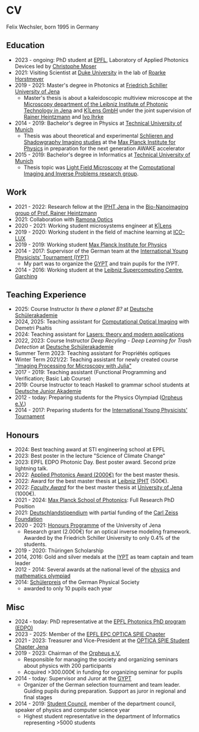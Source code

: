 # CV
Felix Wechsler, born 1995 in Germany

## Education
* 2023 - ongoing: PhD student at [EPFL](https://www.epfl.ch/labs/lapd/), Laboratory of Applied Photonics Devices led by [Christophe Moser](https://people.epfl.ch/christophe.moser?lang=en)
* 2021: Visiting Scientist at [Duke University](https://bme.duke.edu/) in the lab of [Roarke Horstmeyer](https://horstmeyer.pratt.duke.edu/)
* 2019 - 2021: Master's degree in Photonics at [Friedrich Schiller University of Jena](https://www.physik.uni-jena.de/en/research)
    * Master's thesis is about a kaleidoscopic multiview microscope at the [Microscopy department of the Leibniz Institute of Photonic Technology in Jena](https://nanoimaging.de) and [K|Lens GmbH](https://www.k-lens.de/) under the joint supervision of [Rainer Heintzmann](https://sites.google.com/site/heintzmann/) and [Ivo Ihrke](https://www.cse.eti.uni-siegen.de/research/)
* 2014 - 2019: Bachelor's degree in Physics at [Technical University of Munich](https://www.ph.tum.de/)
    * Thesis was about theoretical and experimental [Schlieren and Shadowgraphy Imaging studies](https://felix.sumpi.org/bachelor_thesis_felix_wechsler_physics.pdf) at the [Max Planck Institute for Physics](https://www.mpp.mpg.de/forschung/neue-technologien/awake-beschleunigung-mit-plasmawellen) in preparation for the next generation AWAKE accelerator
* 2015 - 2019: Bachelor's degree in Informatics at [Technical University of Munich](https://www.in.tum.de/en/cover-page/)
    * Thesis topic was [Light Field Microscopy](https://mediatum.ub.tum.de/1543570) at the [Computational Imaging and Inverse Problems research group](https://ciip.in.tum.de/).


## Work
* 2021 - 2022: Research fellow at the [IPHT Jena](https://www.leibniz-ipht.de/en/homepage/) in the [Bio-Nanoimaging group of Prof. Rainer Heintzmann](https://nanoimaging.de/)
* 2021: Collaboration with [Ramona Optics](https://www.ramonaoptics.com/) 
* 2020 - 2021: Working student microsystems engineer at [K|Lens](https://www.k-lens.de/)
* 2019 - 2020: Working student in the field of machine learning at [ICO-LUX](https://ico-lux.de/)
* 2019 - 2019: Working student [Max Planck Institute for Physics](https://www.mpp.mpg.de/forschung/neue-technologien/awake-beschleunigung-mit-plasmawellen)
* 2014 - 2017: Supervisor of the German team at the [International Young Physicists' Tournament (IYPT)](https://www.iypt.org/)
    * My part was to organize the [GYPT](https://gypt.org/) and train pupils for the IYPT. 
* 2014 - 2016: Working student at the [Leibniz Supercomputing Centre, Garching](https://www.lrz.de/)

## Teaching Experience
* 2025: Course Instructor *Is there a planet B?* at [Deutsche Schülerakademie](https://www.schuelerakademien.de/programm/kurs?tx_ewacademy_coursedetail%5Bcontroller%5D=Course&tx_ewacademy_coursedetail%5Bcourse%5D=4662&cHash=b45d124a178e7203b3cf685853b7cdfd)
* 2024, 2025: Teaching assistant for [Computational Optical Imaging](https://edu.epfl.ch/coursebook/en/computational-optical-imaging-MICRO-421) with Demetri Psaltis
* 2024: Teaching assistant for [Lasers: theory and modern applications](https://edu.epfl.ch/coursebook/fr/lasers-theory-and-modern-applications-MICRO-422)
* 2022, 2023: Course Instructor *Deep Recyling - Deep Learning for Trash Detection* at [Deutsche Schülerakademie](https://www.schuelerakademien.de/)
* Summer Term 2023: Teaching assistant for Propriétés optiques
* Winter Term 2021/22: Teaching assistant for newly created course ["Imaging Processing for Microscopy with Julia"](https://github.com/bionanoimaging/Image-Processing-In-Microscopy)
* 2017 - 2019: Teaching assistant (Functional Programming and Verification; Basic Lab Course)
* 2019: Course Instructor to teach Haskell to grammar school students at [Deutsche Junior Akademie](https://www.deutsche-juniorakademien.de/)
* 2012 - today: Preparing students for the Physics Olympiad ([Orpheus e.V.](https://www.orpheus-verein.de/)) 
* 2014 - 2017: Preparing students for the [International Young Physicists' Tournament](https://www.iypt.org)

## Honours
* 2024: Best teaching award at STI engineering school at EPFL
* 2023: Best poster in the lecture "Science of Climate Change" 
* 2023: EPFL EDPO Photonic Day. Best poster award. Second prize lightning talk. 
* 2022: [Applied Photonics Award (2000€)](https://www.applied-photonics-award.de/) for the best master thesis.
* 2022: Award for the best master thesis at [Leibniz IPHT](https://www.leibniz-ipht.de/en/news/) (500€).
* 2022: [*Faculty Award*](https://www.physik.uni-jena.de/en/research/junior-scientists/faculty-awards/faculty-awards-rohde-schwarz) for the best master thesis at [University of Jena](https://www.uni-jena.de/) (1000€). 
* 2021 - 2024: [Max Planck School of Photonics](https://photonics.maxplanckschools.org/en/home): Full Research PhD Position 
* 2021: [Deutschlandstipendium](https://www.deutschlandstipendium.de/de/english-1700.html) with partial funding of the [Carl Zeiss Foundation](https://www.carl-zeiss-stiftung.de/english/index.html)
* 2020 - 2021: [Honours Programme](https://www.uni-jena.de/115665/honours-programm-fuer-forschungsorientierte-studierende) of the University of Jena
    * Research grant (2.000€) for an optical inverse modeling framework. Awarded by the Friedrich Schiller University to only 0.4% of the students.
* 2019 - 2020: Thüringen Scholarship
* 2014, 2016: Gold and silver medals at the [IYPT](https://www.iypt.org) as team captain and team leader
* 2012 - 2014: Several awards at the national level of the [physics](https://www.scienceolympiaden.de/ipho) and [mathematics olympiad](https://www.mo-by.de/)
* 2014: [Schülerpreis](https://www.dpg-physik.de/auszeichnungen/dpg-preise/schuelerinnen-und-schuelerpreis/preistraeger) of the German Physical Society
    * awarded to only 10 pupils each year


## Misc
* 2024 - today: PhD representative at the [EPFL Photonics PhD program (EDPO)](https://www.epfl.ch/education/phd/edpo-photonics/)
* 2023 - 2025: Member of the [EPFL EPC OPTICA SPIE Chapter](https://epc.epfl.ch) 
* 2021 - 2023: Treasurer and Vice-President at the [OPTICA SPIE Student Chapter Jena](https://www.asp.uni-jena.de/10186/optica-spie-student-chapters-jena)
* 2019 - 2023: Chairman of the [Orpheus e.V.](https://www.orpheus-verein.de/de/)
    * Responsible for managing the society and organizing seminars about physics with 200 participants
    * Acquired >300.000€ in funding for organizing seminar for pupils 
* 2014 - today: Supervisor and Juror at the [GYPT](https://gypt.org/)
    * Organizer of the German selection tournament and team leader. Guiding pupils during preparation. Support as juror in regional and final stages
* 2014 - 2019: [Student Council](https://mpi.fs.tum.de/), member of the department council, speaker of physics and computer science year
    * Highest student representative in the department of Informatics representing >5000 students

